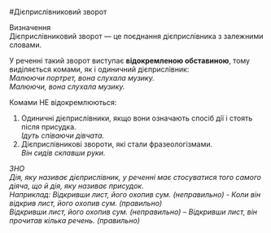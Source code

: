 #Дiєприслiвниковий зворот

<div class="eoz-wrap">
<span class="eoz">Визначення</span>
<div class="eoz-text">
Дiєприслiвниковий зворот — це поєднання дiєприслiвника з залежними словами.
</div>
</div>


У реченнi такий зворот виступає <b>вiдокремленою обставиною</b>, тому видiляється комами, як i одиничний дiєприслiвник:<br><i>Малюючи портрет, вона слухала музику.<br>Малюючи, вона слухала музику.</i>


Комами <span class="p1">НЕ</span> вiдокремлюються:

<ol>
<li>Одиничнi дiєприслiвники, якщо вони означають спосiб дiї i стоять пiсля присудка.<br>
<i>Iдуть спiваючи дiвчата.</i></li>
<li> Дiєприслiвниковi звороти, якi стали фразеологiзмами.<br>
<i>Вiн сидiв склавши руки.</li>
</ol>

<div class="add-wrap">
<span class="add">ЗНО</span>
<div class="add-text">
Дiя, яку називає дiєприслiвник, у реченнi має стосуватися того самого дiяча, що й дiя, яку називає присудок.<br>
Наприклад:
<i>Вiдкривши лист, його охопив сум.</i> (неправильно) - <i>Коли вiн вiдкрив лист, його охопив сум.</i> (правильно)<br>
<i>Вiдкривши лист, його охопив сум.</i> (неправильно) – <i>Вiдкривши лист, вiн прочитав кiлька речень.</i> (правильно)
</div>
<br>